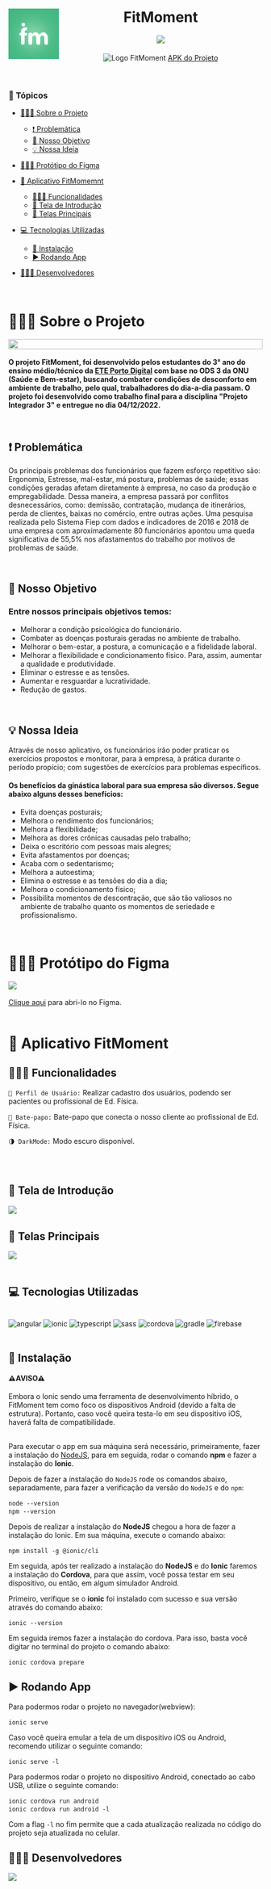 <header id="cabecario">
  <h1>
    <img src="https://github.com/AdrianoBispo/FitMoment/blob/master/src/assets/icon/logo-fitmoment.png?raw=true" align="left" height="100px" width="100px"/>
    FitMoment
  </h1>
  <img src="http://img.shields.io/static/v1?label=STATUS&message=PROJETO%20ENTREGUE&color=RED&style=for-the-badge" />
  <br><br>
  <img height="40%" width="100%" src="https://cdn.discordapp.com/attachments/743927816021737565/1045686938310549594/Fitmoment.png" alt="Logo FitMoment" >
  <a href="https://drive.google.com/file/d/1XLUNBx9ulMt4jCXYJUJfLf-p5mEPkRAZ/view">APK do Projeto</a>
  
</header>

<main>
  <h3 id="topicos">📜 Tópicos</h3>

  - [👨🏾‍🏫 Sobre o Projeto](#sobre-o-projeto)
    - [❗ Problemática](#problematica)
    - [🎯 Nosso Objetivo](#nosso-objetivo)
    - [💡 Nossa Ideia](#nossa-ideia)

  - [👨🏾‍🎨 Protótipo do Figma](#prototipo-figma)

  - [📲 Aplicativo FitMomemnt](#app-fitmoment)
    - [👨🏾‍🔧 Funcionalidades](#funcionalidades)
    - [📱 Tela de Introdução](#tela-de-introducao)
    - [📱 Telas Principais](#telas-principais)

  - [💻 Tecnologias Utilizadas](#tecnologias-utilizadas)
    - [📲 Instalação](#instalacao)
    - [▶ Rodando App](#rodando-app)

  - [👨🏾‍💻 Desenvolvedores](#desenvolvedores)

  <br>

  <h1 id="sobre-o-projeto">👨🏾‍🏫 Sobre o Projeto</h1>
  <img src="https://cdn.discordapp.com/attachments/743927816021737565/1035715790969786480/ginastica_Laboral.jpg.png" height="60%" width="100%">
  <p>
    <b>
      O projeto FitMoment, foi desenvolvido pelos estudantes do 3° ano do ensino médio/técnico da <a href="https://www.instagram.com/eteportodigital/">ETE Porto Digital</a> com base no ODS 3 da ONU (Saúde e Bem-estar), buscando combater condições de desconforto em ambiente de trabalho, pelo qual, trabalhadores do dia-a-dia passam. O projeto foi desenvolvido como trabalho final para a disciplina "Projeto Integrador 3" e entregue no dia 04/12/2022.
    </b>
  </p>

  <br>

  <h2 id="problematica">❗ Problemática</h2>
  <p>
    Os principais problemas dos funcionários que fazem esforço repetitivo são: Ergonomia, Estresse, mal-estar, má postura, problemas de saúde; essas condições geradas     afetam diretamente à empresa, no caso da produção e empregabilidade. Dessa maneira, a empresa passará por conflitos desnecessários, como: demissão, contratação,       mudança de itinerários, perda de clientes, baixas no comércio, entre outras ações. Uma pesquisa realizada pelo Sistema Fiep com dados e indicadores de 2016 e 2018     de uma empresa com aproximadamente 80 funcionários apontou uma queda significativa de 55,5% nos afastamentos do trabalho por motivos de problemas de saúde.
  </p>
  <br>

  <h2 id="nosso-objetivo">🎯 Nosso Objetivo</h2>
  <h3>Entre nossos principais objetivos temos:</h3>

  - Melhorar a condição psicológica do funcionário.
  - Combater as doenças posturais geradas no ambiente de trabalho.
  - Melhorar o bem-estar, a postura, a comunicação e a fidelidade laboral.
  - Melhorar a flexibilidade e condicionamento físico. Para, assim, aumentar a qualidade e produtividade.
  - Eliminar o estresse e as tensões.
  - Aumentar e resguardar a lucratividade.
  - Redução de gastos.
  <br>

  <h2 id="nossa-ideia">💡 Nossa Ideia</h2>
  <p>
     Através de nosso aplicativo, os funcionários irão poder praticar os exercícios propostos e monitorar, para à empresa, à prática durante o período propício; com        sugestões de exercícios para problemas específicos. 
  </p>

  <h4>Os benefícios da ginástica laboral para sua empresa são diversos. Segue abaixo alguns desses benefícios:</h4>

  - Evita doenças posturais;
  - Melhora o rendimento dos funcionários;
  - Melhora a flexibilidade;
  - Melhora as dores crônicas causadas pelo trabalho; 
  - Deixa o escritório com pessoas mais alegres; 
  - Evita afastamentos por doenças;
  - Acaba com o sedentarismo; 
  - Melhora a autoestima; 
  - Elimina o estresse e as tensões do dia a dia; 
  - Melhora o condicionamento físico; 
  - Possibilita momentos de descontração, que são tão valiosos no ambiente de trabalho quanto os momentos de seriedade e profissionalismo.
  
  <br>
  <h1 id="prototipo-figma">👨🏾‍🎨 Protótipo do Figma</h1>
  <img src="https://cdn.discordapp.com/attachments/743927816021737565/1035715750939332638/banner_readme.png">
  
  <a href="https://www.figma.com/proto/0tP1x3ZWl4CebcvS4uf5LW/FitMoment?scaling=scale-down&page-id=0%3A1&node-id=10%3A2&starting-point-node-id=1%3A2">Clique aqui</a>     para abri-lo no Figma.
  <br><br>
  
  <h1 id="app-fitmoment">📱 Aplicativo FitMoment</h1>
  <h2 id="funcionalidades">👨🏾‍🔧 Funcionalidades</h2>

  `👤 Perfil de Usuário:` Realizar cadastro dos usuários, podendo ser pacientes ou profissional de Ed. Física.

  `📩 Bate-papo:` Bate-papo que conecta o nosso cliente ao profissional de Ed. Física.
  
  `🌗 DarkMode:` Modo escuro disponível.
  
  <br><br>

  <h2 id="tela-de-introducao">📱 Tela de Introdução</h2>
  <img src="https://cdn.discordapp.com/attachments/743927816021737565/1047640551689834646/tela-de-login.gif">
  <br>

  <h2 id="telas-principais">📱 Telas Principais</h2>
  <img src="https://cdn.discordapp.com/attachments/743927816021737565/1047640523944509490/principaisTelas.gif">
  <br><br>

  <h2 id="tecnologias-utilizadas">💻 Tecnologias Utilizadas</h2><br>
  <div>
    <img src="https://cdn.jsdelivr.net/gh/devicons/devicon/icons/angularjs/angularjs-original.svg" alt="angular" width="10%" height="10%"/>
    <img src="https://cdn.jsdelivr.net/gh/devicons/devicon/icons/ionic/ionic-original.svg" alt="ionic" width="10%" height="10%"/>
    <img src="https://cdn.jsdelivr.net/gh/devicons/devicon/icons/typescript/typescript-original.svg" alt="typescript" width="10%" height="10%"/>
    <img src="https://cdn.jsdelivr.net/gh/devicons/devicon/icons/sass/sass-original.svg" alt="sass" width="10%" height="10%"/>
    <img src="https://upload.wikimedia.org/wikipedia/commons/thumb/4/45/Cordova-logo-by-gengns.svg/800px-Cordova-logo-by-gengns.svg.png?20150803125240" 
         alt="cordova" width="25%" height="10%"/>
    <img src="https://cdn.jsdelivr.net/gh/devicons/devicon/icons/gradle/gradle-plain.svg" alt="gradle" width="10%" height="10%"/>
    <img src="https://cdn.jsdelivr.net/gh/devicons/devicon/icons/firebase/firebase-plain-wordmark.svg" alt="firebase" width="10%" height="10%"/>
  </div>
  
  <br>

  <h2 id="instalacao">📲 Instalação</h2>
  
  <h4 id="aviso">⚠AVISO⚠</h4>
  Embora o Ionic sendo uma ferramenta de desenvolvimento híbrido, o FitMoment tem como foco os dispositivos Android (devido a falta de
  estrutura). Portanto, caso você queira testa-lo em seu dispositivo iOS, haverá falta de compatibilidade. <br> <br>

  Para executar o app em sua máquina será necessário, primeiramente, fazer a instalação do [NodeJS](https://nodejs.org/en/), para em seguida, rodar o comando
  <b>npm</b> e fazer a instalação do <b>Ionic</b>.
  
  Depois de fazer a instalação do `NodeJS` rode os comandos abaixo, separadamente, para fazer a verificação da versão do `NodeJS` e do `npm`:

  ```
  node --version
  npm --version
  ```
  
  Depois de realizar a instalação do <b>NodeJS</b> chegou a hora de fazer a instalação do Ionic. Em sua máquina, execute o comando abaixo:
  ```
  npm install -g @ionic/cli
  ```

  Em seguida, após ter realizado a  instalação do <b>NodeJS</b> e do <b>Ionic</b> faremos a instalação do <b>Cordova</b>, para que assim, você possa testar em seu
  dispositivo, ou então, em algum simulador Android. 

  Primeiro, verifique se o <b>ionic</b> foi instalado com sucesso e sua versão através do comando abaixo:
  ```
  ionic --version
  ```

  Em seguida iremos fazer a instalação do cordova. Para isso, basta você digitar no terminal do projeto o comando abaixo:
  
  ```
  ionic cordova prepare
  ```
  
  <h2 id="rodando-app">▶ Rodando App</h2>

  Para podermos rodar o projeto no navegador(webview):
  ```
  ionic serve
  ```
  
  Caso você queira emular a tela de um dispositivo iOS ou Android, recomendo utilizar o seguinte comando:
  ```
  ionic serve -l
  ```

  Para podermos rodar o projeto no dispositivo Android, conectado ao cabo USB, utilize o seguinte comando:
  ```
  ionic cordova run android
  ionic cordova run android -l
  ```
  
  Com a flag `-l` no fim permite que a cada atualização realizada no código do projeto seja atualizada no celular.
  
</main>

<footer>
  <h2 id="desenvolvedores">👨🏾‍💻 Desenvolvedores</h2>
  <img src="https://media.discordapp.net/attachments/743927816021737565/1047213115839877211/desenvolvedores.png?width=1440&height=560"/>
</footer>
